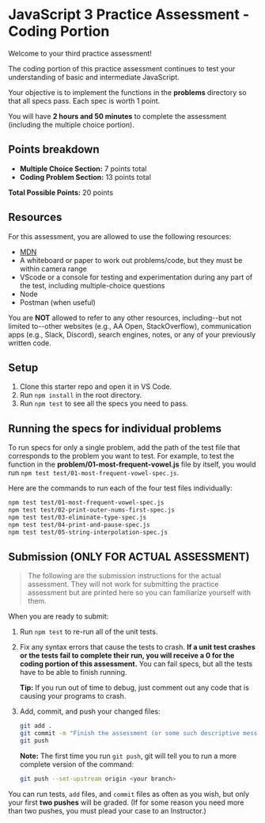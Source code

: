 # JavaScript 3 Practice Assessment - Coding Portion

Welcome to your third practice assessment!

The coding portion of this practice assessment continues to test your
understanding of basic and intermediate JavaScript.

Your objective is to implement the functions in the __problems__ directory so
that all specs pass. Each spec is worth 1 point.

You will have **2 hours and 50 minutes** to complete the assessment (including
the multiple choice portion).

## Points breakdown

* __Multiple Choice Section:__ 7 points total
* __Coding Problem Section:__ 13 points total

__Total Possible Points:__ 20 points

## Resources

For this assessment, you are allowed to use the following resources:

* [MDN]
* A whiteboard or paper to work out problems/code, but they must be within
  camera range
* VScode or a console for testing and experimentation during any part of the
  test, including multiple-choice questions
* Node
* Postman (when useful)

You are **NOT** allowed to refer to any other resources, including--but not
limited to--other websites (e.g., AA Open, StackOverflow), communication apps
(e.g., Slack, Discord), search engines, notes, or any of your previously
written code.

## Setup

1. Clone this starter repo and open it in VS Code.
2. Run `npm install` in the root directory.
3. Run `npm test` to see all the specs you need to pass.

## Running the specs for individual problems

To run specs for only a single problem, add the path of the test file that
corresponds to the problem you want to test. For example, to test the function
in the __problem/01-most-frequent-vowel.js__ file by itself, you would run `npm
test test/01-most-frequent-vowel-spec.js`.

Here are the commands to run each of the four test files individually:

```sh
npm test test/01-most-frequent-vowel-spec.js
npm test test/02-print-outer-nums-first-spec.js
npm test test/03-eliminate-type-spec.js
npm test test/04-print-and-pause-spec.js
npm test test/05-string-interpolation-spec.js
```

## Submission (ONLY FOR ACTUAL ASSESSMENT)

> The following are the submission instructions for the actual assessment. They
> will not work for submitting the practice assessment but are printed here so
> you can familiarize yourself with them.

When you are ready to submit:

1. Run `npm test` to re-run all of the unit tests.

2. Fix any syntax errors that cause the tests to crash. **If a unit test crashes
   or the tests fail to complete their run, you will receive a 0 for the coding
   portion of this assessment.** You can fail specs, but all the tests have to
   be able to finish running.

   **Tip:** If you run out of time to debug, just comment out any code that is
   causing your programs to crash.

3. Add, commit, and push your changed files:

   ```sh
   git add .
   git commit -m "Finish the assessment (or some such descriptive message)"
   git push
   ```

   **Note:** The first time you run `git push`, git will tell you to run a more
   complete version of the command:

   ```sh
   git push --set-upstream origin <your branch>
   ```

You can run tests, `add` files, and `commit` files as often as you wish, but
only your first **two pushes** will be graded. (If for some reason you need more
than two pushes, you must plead your case to an Instructor.)

[MDN]: https://developer.mozilla.org/en-US/
